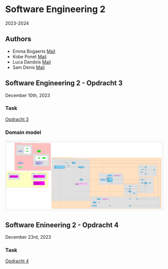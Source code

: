 # Software Engineering 2

2023-2024

## Authors

* Emma Bogaerts [Mail](mailto:emma.bogaerts.2@student.kdg.be)
* Kobe Ponet [Mail](mailto:kobe.ponet@student.kdg.be)
* Luca Dandois [Mail](mailto:luca.dandois@student.kdg.be)
* Sam Denis [Mail](mailto:sam.denis@student.kdg.be)

## Software Engineering 2 - Opdracht 3

December 10th, 2023

### Task

[Opdracht 3](https://canvas.kdg.be/courses/42929/assignments/165551)

### Domain model

![img.png](img.png)

## Software Enineering 2 - Opdracht 4

December 23rd, 2023

### Task

[Opdracht 4](https://canvas.kdg.be/courses/42929/assignments/165558)